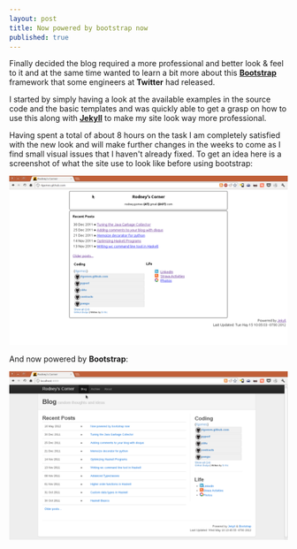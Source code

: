```yaml
---
layout: post
title: Now powered by bootstrap now
published: true
---
```


Finally decided the blog required a more professional and better look & feel to
it and at the same time wanted to learn a bit more about this [**Bootstrap**](http://twitter.github.com/bootstrap/)
framework that some engineers at **Twitter** had released.

I started by simply having a look at the available examples in the source code
and the basic templates and was quickly able to get a grasp on how to use this
along with [**Jekyll**](http://jekyllrb.com/) to make my site look way more
professional.

Having spent a total of about 8 hours on the task I am completely satisfied
with the new look and will make further changes in the weeks to come as I
find small visual issues that I haven't already fixed. To get an idea here is
a screenshot of what the site use to look like before using bootstrap:

<center>
<img width="640" src="/images/2012/may/old_site_look.png"/>
</center>

And now powered by **Bootstrap**:

<center>
<img width="640" src="/images/2012/may/new_site_look.png"/>
</center>
